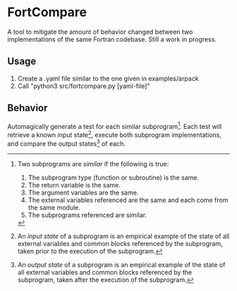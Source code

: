 # FortCompare
A tool to mitigate the amount of behavior changed between two implementations of the same Fortran codebase.
Still a work in progress.

## Usage
1. Create a .yaml file similar to the one given in examples/arpack
2. Call "python3 src/fortcompare.py [yaml-file]"

## Behavior
Automagically generate a test for each similar subprogram[^1]. Each test will retrieve a known input state[^2], execute both subprogram implementations,
and compare the output states[^3] of each.

[^1]: Two subprograms are *similar* if the following is true:
    1. The subprogram type (function or subroutine) is the same.
    2. The return variable is the same.
    3. The argument variables are the same.
    4. The external variables referenced are the same and each come from the same module.
    5. The subprograms referenced are similar.

[^2]: An *input state* of a subprogram is an empirical example of the state of all external variables and common blocks referenced by the subprogram, taken prior to
    the execution of the subprogram.

[^3]: An *output state* of a subprogram is an empirical example of the state of all external variables and common blocks referenced by the subprogram, taken after
    the execution of the subprogram.